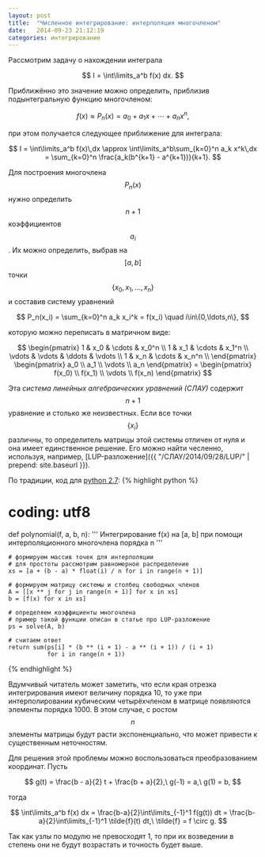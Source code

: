 ```yaml
---
layout: post
title:  "Численное интегрирование: интерполяция многочленом"
date:   2014-09-23 21:12:19
categories: интегрирование
---
```


Рассмотрим задачу о нахождении интеграла

$$
    I = \int\limits_a^b f(x) dx.
$$

Приближённо это значение можно определить, приблизив подынтегральную функцию
многочленом:

$$
    f(x) \approx P_n(x) = a_0 + a_1 x + \cdots + a_n x^n,
$$

при этом получается следующее приближение для интеграла:

$$
    I = \int\limits_a^b f(x)\,dx \approx
    \int\limits_a^b\sum_{k=0}^n a_k x^k\,dx =
    \sum_{k=0}^n \frac{a_k(b^{k+1} - a^{k+1})}{k+1}.
$$

Для построения многочлена $$ P_n(x) $$ нужно определить $$ n+1 $$ коэффициентов
$$ a_i $$. Их можно определить, выбрав на $$ [a, b] $$ точки
$$ \{ x_0, x_1, \ldots, x_n \} $$ и составив систему уравнений

$$
  P_n(x_i) = \sum_{k=0}^n a_k x_i^k = f(x_i) \quad i\in\{0,\ldots,n\},
$$

которую можно переписать в матричном виде:

$$
    \begin{pmatrix}
        1 & x_0 & \cdots & x_0^n \\
        1 & x_1 & \cdots & x_1^n \\
        \vdots & \vdots & \ddots & \vdots \\
        1 & x_n & \cdots & x_n^n \\
    \end{pmatrix}
    \begin{pmatrix}
    a_0 \\ a_1 \\ \vdots \\ a_n
    \end{pmatrix}
    =
    \begin{pmatrix}
    f(x_0) \\ f(x_1) \\ \vdots \\ f(x_n)
    \end{pmatrix}
$$

Эта _система линейных алгебраических уравнений (СЛАУ)_ содержит $$ n + 1 $$
уравнение и столько же неизвестных. Если все точки $$ \{x_i\} $$ различны, то
определитель матрицы этой системы отличен от нуля и она имеет единственное
решение. Его можно найти чесленно, используя, например,
[LUP-разложение]({{ "/СЛАУ/2014/09/28/LUP/" | prepend: site.baseurl }}).

По традиции, код для [python 2.7](http://python.org):
{% highlight python %}
# coding: utf8

def polynomial(f, a, b, n):
    '''
        Интегрирование f(x) на [a, b] при помощи
        интерполяционного многочлена порядка n
    '''

    # формируем массив точек для интерполяции
    # для простоты рассмотрим равномерное распределение
    xs = [a + (b - a) * float(i) / n for i in range(n + 1)]

    # формируем матрицу системы и столбец свободных членов
    A = [[x ** j for j in range(n + 1)] for x in xs]
    b = [f(x) for x in xs]

    # определяем коэффициенты многочлена
    # пример такой функции описан в статье про LUP-разложение
    ps = solve(A, b)

    # считаем ответ
    return sum(ps[i] * (b ** (i + 1) - a ** (i + 1)) / (i + 1)
               for i in range(n + 1))
{% endhighlight %}

Вдумчивый читатель может заметить, что если края отрезка интегрирования имеют величину порядка
10, то уже при интерполировании кубическим четырёхчленом в матрице появляются элементы порядка
1000. В этом случае, с ростом $$ n $$ элементы матрицы будут расти экспоненциально,
что может привести к существенным неточностям.

Для решения этой проблемы можно воспользоваться преобразованием координат. Пусть

$$
  g(t) = \frac{b - a}{2} t + \frac{b + a}{2},\ g(-1) = a,\ g(1) = b,
$$

тогда

$$
    \int\limits_a^b f(x) dx = \frac{b-a}{2}\int\limits_{-1}^1 f(g(t)) dt =
    \frac{b-a}{2}\int\limits_{-1}^1 \tilde{f}(t) dt,\ \tilde{f} = f \circ g.
$$

Так как узлы по модулю не превосходят 1, то при их возведении в степень они
не будут возрастать и точность будет выше.
